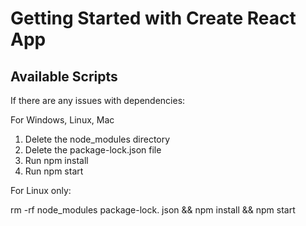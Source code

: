 # Getting Started with Create React App


## Available Scripts


If there are any issues with dependencies:

For Windows, Linux, Mac

1. Delete the node_modules directory
2. Delete the package-lock.json file
3. Run npm install
4. Run npm start


For Linux only:

rm -rf node_modules package-lock. json && npm install && npm start